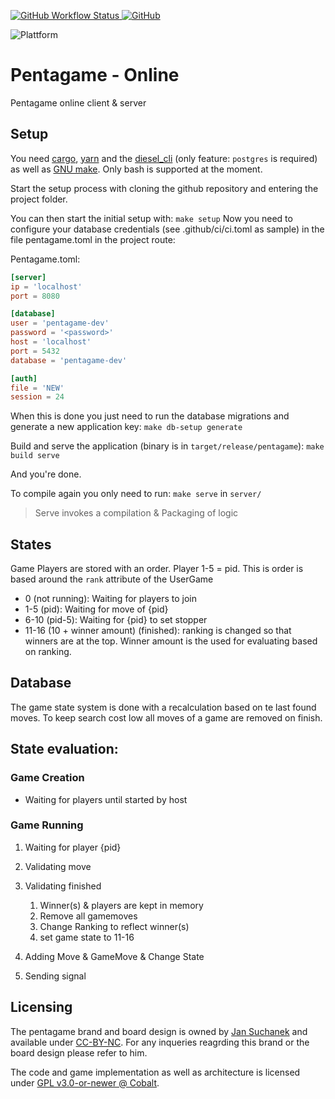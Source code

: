 [![GitHub Workflow Status](https://img.shields.io/github/workflow/status/Penta-game/pentagame/Rust?style=for-the-badge) ](https://github.com/Penta-Game/pentagame/actions?query=workflow%3ARust) [![GitHub](https://img.shields.io/github/license/Penta-game/pentagame?style=for-the-badge)](https://github.com/Penta-Game/pentagame/blob/master/LICENSE)

![Plattform](https://img.shields.io/badge/Plattform-Linux-green?style=for-the-badge&logo=linux)

# Pentagame - Online

Pentagame online client & server

## Setup

You need [cargo](https://doc.rust-lang.org/cargo/getting-started/installation.html), [yarn](https://yarnpkg.com/getting-started/install) and the [diesel_cli](https://lib.rs/crates/diesel_cli) (only feature: `postgres` is required) as well as [GNU make](https://www.gnu.org/software/make/). Only bash is supported at the moment.

Start the setup process with cloning the github repository and entering the project folder.

You can then start the initial setup with: `make setup`
Now you need to configure your database credentials (see .github/ci/ci.toml as sample) in the file pentagame.toml in the project route:

Pentagame.toml:

```toml
[server]
ip = 'localhost'
port = 8080

[database]
user = 'pentagame-dev'
password = '<password>'
host = 'localhost'
port = 5432
database = 'pentagame-dev'

[auth]
file = 'NEW'
session = 24
```

When this is done you just need to run the database migrations and generate a new application key: `make db-setup generate`

Build and serve the application (binary is in `target/release/pentagame`): `make build serve`

And you're done.

To compile again you only need to run: `make serve` in `server/`

> Serve invokes a compilation & Packaging of logic

## States

Game Players are stored with an order. Player 1-5 = pid. This is order is based around the `rank` attribute of the UserGame

- 0 (not running): Waiting for players to join
- 1-5 (pid): Waiting for move of {pid}
- 6-10 (pid-5): Waiting for {pid} to set stopper
- 11-16 (10 + winner amount) (finished): ranking is changed so that winners are at the top. Winner amount is the used for evaluating based on ranking.

## Database

The game state system is done with a recalculation based on te last found moves. To keep search cost low all moves of a game are removed on finish.

## State evaluation:

### Game Creation

- Waiting for players until started by host

### Game Running

1. Waiting for player {pid}
2. Validating move
3. Validating finished

   1. Winner(s) & players are kept in memory
   2. Remove all gamemoves
   3. Change Ranking to reflect winner(s)
   4. set game state to 11-16

4. Adding Move & GameMove & Change State
5. Sending signal

## Licensing

The pentagame brand and board design is owned by [Jan Suchanek](https://pentagame.org) and available under [CC-BY-NC](https://creativecommons.org/licenses/by-nc/3.0/de/). For any inqueries reagrding this brand or the board design please refer to him. 

The code and game implementation as well as architecture is licensed under [GPL v3.0-or-newer @ Cobalt](https://cobalt.rocks).
